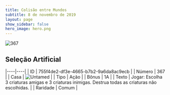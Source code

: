 ```yaml
---
title: Colisão entre Mundos
subtitle: 8 de novembro de 2019
layout: page
show_sidebar: false
hero_image: hero.png
---
```


![367](https://cdn.keyforgegame.com/media/card_front/pt/452_367_7X46VHWG4464_pt.png)

## Seleção Artificial

|----|----|
| ID | 755f4de2-df3e-4665-b7b2-9a6da8ac9ecb |
| Número | 367 |
| Casa | ![Untamed](https://archonarcana.com/images/thumb/b/bd/Untamed.png/22px-Untamed.png "Indomados") |
| Tipo | Ação |
| Bônus | 1A |
| Texto | Jogar: Escolha 3 criaturas amigas e  3 criaturas inimigas. Destrua todas  as criaturas não escolhidas. |
| Raridade | Comum |
